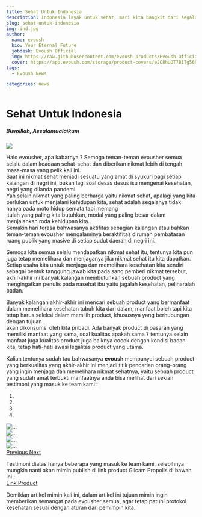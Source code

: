 ```yaml
---
title: Sehat Untuk Indonesia
description: Indonesia layak untuk sehat, mari kita bangkit dari segala isu-isu kesehatan yang tengah gandrung akhir-akhir ini di tengah bangsa yang kaya ini.
slug: sehat-untuk-indonesia
img: ind.jpg
author:
  name: evoush
  bio: Your Eternal Future
  jobdesk: Evoush Official
  img: https://raw.githubusercontent.com/evoush-products/Evoush-Official-Website/master/static/icon_128.png
  cover: https://app.evoush.com/storage/product-covers/eJC8hUOT7B1Tg56943hWhsI9KMH8k7CdRe2OFDbo.jpg
tags: 
  - Evoush News

categories: news
---
```


# Sehat Untuk Indonesia

##### Bismillah, Assalamualaikum  
<img src="https://app.evoush.com/storage/product-sliders/gilcam1.jpeg" class="img-fluid img-responsive">


Halo evousher, apa kabarnya ? Semoga teman-teman evousher semua selalu dalam keadaan sehat-sehat dan diberikan nikmat lebih di tengah masa-masa yang pelik kali ini.  
Saat ini nikmat sehat menjadi sesuatu yang amat di syukuri bagi setiap kalangan di negri ini, bukan lagi soal desas desus isu mengenai kesehatan, negri yang dilanda pandemi.  
Yah selain nikmat yang paling berharga yaitu nikmat sehat, apalagi yang kita perlukan untuk menjalani kehidupan kita, sehat adalah segalanya tidak hanya pada moto hidup semata tapi memang  
itulah yang paling kita butuhkan, modal yang paling besar dalam menjalankan roda kehidupan kita.  
Semakin hari terasa bahwasanya aktifitas sebagian kalangan atau bahkan teman-teman evousher mengalaminya beraktifitas dirumah pembatasan ruang publik yang masive di setiap sudut daerah di negri ini.  

Semoga kita semua selalu mendapatkan nikmat sehat itu, tentunya kita pun juga tetap memelihara dan menjaganya jika nikmat sehat itu kita dapatkan. Setiap usaha kita untuk menjaga dan memelihara kesehatan kita sendiri  
sebagai bentuk tanggung jawab kita pada sang pemberi nikmat tersebut, akhir-akhir ini banyak kalangan membutuhkan sebuah product yang mengingatkan penulis pada nasehat ibu yaitu jagalah kesehatan, peliharalah badan.  

Banyak kalangan akhir-akhir ini mencari sebuah product yang bermanfaat dalam memelihara kesehatan tubuh kita dari dalam, manfaat boleh tapi kita tetap harus seleksi dalam memilih product, khususnya yang berhubungan dengan tujuan  
akan dikonsumsi oleh kita pribadi. Ada banyak product di pasaran yang memiliki manfaat yang sama, soal kualitas apakah sama ? tentunya selain manfaat juga kualitas product juga baiknya cocok dengan kondisi badan kita, tetap hati-hati awasi legalitas product yang utama.  

Kalian tentunya sudah tau bahwasanya **evoush** mempunyai sebuah product yang berkualitas yang akhir-akhir ini menjadi titik pencarian orang-orang yang ingin menjaga dan memelihara nikmat sehatnya, yaitu sebuah product yang sudah amat terbukti manfaatnya anda bisa melihat dari sekian testimoni yang masuk ke team kami :  

<div id="carouselExampleIndicators" class="carousel slide" data-ride="carousel" style="width: 50%;">
  <ol class="carousel-indicators">
    <li data-target="#carouselExampleIndicators" data-slide-to="0" class="active"></li>
    <li data-target="#carouselExampleIndicators" data-slide-to="1"></li>
    <li data-target="#carouselExampleIndicators" data-slide-to="2"></li>
    <li data-target="#carouselExampleIndicators" data-slide-to="3"></li>
  </ol>
  <div class="carousel-inner">
    <div class="carousel-item active">
      <img src="https://raw.githubusercontent.com/evoush12/bahan_evoush/main/testimoni/gilcam/WhatsApp%20Image%202021-07-31%20at%2020.00.52.jpeg" class="img-fluid img-responsive d-block w-100" alt="...">
    </div>
    <div class="carousel-item">
      <img src="https://raw.githubusercontent.com/evoush12/bahan_evoush/main/testimoni/gilcam/WhatsApp%20Image%202021-07-31%20at%2020.00.45.jpeg" class="img-fluid img-responsive d-block w-100" alt="...">
    </div>
    <div class="carousel-item">
      <img src="https://raw.githubusercontent.com/evoush12/bahan_evoush/main/testimoni/gilcam/WhatsApp%20Image%202021-07-30%20at%2018.25.58.jpeg" class="img-fluid img-responsive d-block w-100" alt="...">
    </div>
    <div class="carousel-item">
      <img src="https://raw.githubusercontent.com/evoush12/bahan_evoush/main/testimoni/gilcam/WhatsApp%20Image%202021-07-30%20at%2008.00.45.jpeg" class="img-fluid img-responsive d-block w-100" alt="...">
    </div>
  </div>
  <a class="carousel-control-prev" href="#carouselExampleIndicators" role="button" data-slide="prev">
    <span class="carousel-control-prev-icon" aria-hidden="true"></span>
    <span class="sr-only">Previous</span>
  </a>
  <a class="carousel-control-next" href="#carouselExampleIndicators" role="button" data-slide="next">
    <span class="carousel-control-next-icon" aria-hidden="true"></span>
    <span class="sr-only">Next</span>
  </a>
</div>  

Testimoni diatas hanya beberapa yang masuk ke team kami, selebihnya mungkin nanti akan mimin publish di link product Gilcam Propolis di bawah ini :  
<a href="https://evoush.com/product/Nutrisi/gilcam-propolis" class="btn btn-success">Link Product</a>  

Demikian artikel mimin kali ini, dalam artikel ini tujuan mimin ingin memberikan semangat pada evousher semua, agar tetap patuhi protokol kesehatan sesuai dengan aturan dari pemimpin kita.